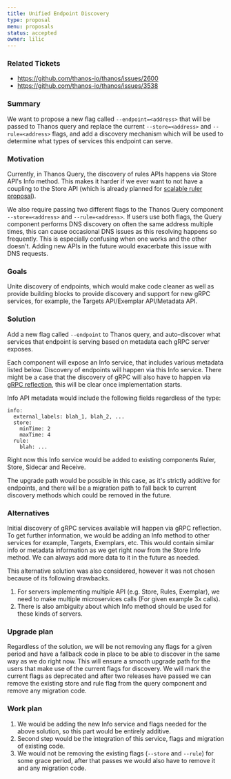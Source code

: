 ```yaml
---
title: Unified Endpoint Discovery
type: proposal
menu: proposals
status: accepted
owner: lilic
---
```


### Related Tickets

* https://github.com/thanos-io/thanos/issues/2600
* https://github.com/thanos-io/thanos/issues/3538

### Summary

We want to propose a new flag called `--endpoint=<address>` that will be passed to Thanos query and replace the current `--store=<address>` and `--rule=<address>` flags, and add a discovery mechanism which will be used to determine what types of services this endpoint can serve.

### Motivation

Currently, in Thanos Query, the discovery of rules APIs happens via Store API's Info method. This makes it harder if we ever want to not have a coupling to the Store API (which is already planned for [scalable ruler proposal](https://github.com/thanos-io/thanos/blob/master/docs/proposals/202005_scalable-rule-storage.md)).

We also require passing two different flags to the Thanos Query component `--store=<address>` and `--rule=<address>`. If users use both flags, the Query component performs DNS discovery on often the same address multiple times, this can cause occasional DNS issues as this resolving happens so frequently. This is especially confusing when one works and the other doesn't. Adding new APIs in the future would exacerbate this issue with DNS requests.

### Goals

Unite discovery of endpoints, which would make code cleaner as well as provide building blocks to provide discovery and support for new gRPC services, for example, the Targets API/Exemplar API/Metadata API.

### Solution

Add a new flag called `--endpoint` to Thanos query, and auto-discover what services that endpoint is serving based on metadata each gRPC server exposes.

Each component will expose an Info service, that includes various metadata listed below. Discovery of endpoints will happen via this Info service. There might be a case that the discovery of gRPC will also have to happen via [gRPC reflection](https://github.com/grpc/grpc/blob/master/doc/server-reflection.md), this will be clear once implementation starts.

Info API metadata would include the following fields regardless of the type:
```
info:
  external_labels: blah_1, blah_2, ...
  store:
    minTime: 2
    maxTime: 4
  rule:
    blah: ...
```

Right now this Info service would be added to existing components Ruler, Store, Sidecar and Receive.

The upgrade path would be possible in this case, as it's strictly additive for endpoints, and there will be a migration path to fall back to current discovery methods which could be removed in the future.

### Alternatives

Initial discovery of gRPC services available will happen via gRPC reflection. To get further information, we would be adding an Info method to other services for example, Targets, Exemplars, etc. This would contain similar info or metadata information as we get right now from the Store Info method. We can always add more data to it in the future as needed.

This alternative solution was also considered, however it was not chosen because of its following drawbacks.

1. For servers implementing multiple API (e.g. Store, Rules, Exemplar), we need to make multiple microservices calls (For given example 3x calls).
2. There is also ambiguity about which Info method should be used for these kinds of servers.

### Upgrade plan

Regardless of the solution, we will be not removing any flags for a given period and have a fallback code in place to be able to discover in the same way as we do right now. This will ensure a smooth upgrade path for the users that make use of the current flags for discovery. We will mark the current flags as deprecated and after two releases have passed we can remove the existing store and rule flag from the query component and remove any migration code.

### Work plan

1. We would be adding the new Info service and flags needed for the above solution, so this part would be entirely additive.
2. Second step would be the integration of this service, flags and migration of existing code.
3. We would not be removing the existing flags (`--store` and `--rule`) for some grace period, after that passes we would also have to remove it and any migration code.
